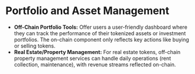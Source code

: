 # Portfolio and Asset Management

* **Off-Chain Portfolio Tools:** Offer users a user-friendly dashboard where they can track the performance of their tokenized assets or investment portfolios. The on-chain component only reflects key actions like buying or selling tokens.
* **Real Estate/Property Management:** For real estate tokens, off-chain property management services can handle daily operations (rent collection, maintenance), with revenue streams reflected on-chain.
